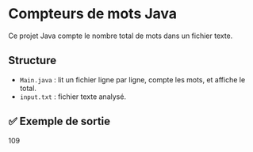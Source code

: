 # Compteurs de mots Java

Ce projet Java compte le nombre total de mots dans un fichier texte.

## Structure

- `Main.java` : lit un fichier ligne par ligne, compte les mots, et affiche le total.
- `input.txt` : fichier texte analysé.

## ✅ Exemple de sortie
109
